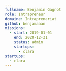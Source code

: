 ```yaml
---
fullname: Benjamin Gagnot
role: Intrapreneur
domaine: Intraprenariat
github: benjamaaan
missions:
  - start: 2019-01-01
    end: 2020-12-31
    status: admin
    startups:
      - clara
startups:
  - clara
---
```

